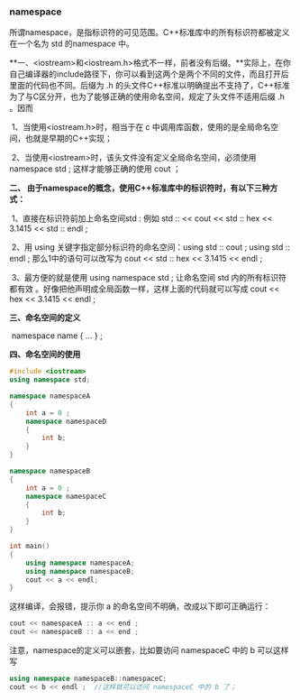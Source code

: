 ### **namespace**

​	所谓namespace，是指标识符的可见范围。C++标准库中的所有标识符都被定义在一个名为 std 的namespace 中。

**一、\<iostream>和<iostream.h>格式不一样，前者没有后缀。**实际上，在你自己编译器的include路径下，你可以看到这两个是两个不同的文件，而且打开后里面的代码也不同。后缀为 .h 的头文件C++标准以明确提出不支持了，C++标准为了与C区分开，也为了能够正确的使用命名空间，规定了头文件不适用后缀  .h 。因而

​	1、当使用\<iostream.h>时，相当于在 c 中调用库函数，使用的是全局命名空间，也就是早期的C++实现；

​	2、当使用\<iostream>时，该头文件没有定义全局命名空间，必须使用 namespace std ; 这样才能够正确的使用 cout ；

**二、 由于namespace的概念，使用C++标准库中的标识符时，有以下三种方式：**

​	1、直接在标识符前加上命名空间std  :  例如  std :: << cout << std :: hex << 3.1415 << std :: endl ;

​	2、用 using 关键字指定部分标识符的命名空间：using std :: cout ; using std :: endl ; 那么1中的语句可以改写为 cout << std :: hex << 3.1415 << endl ;

​	3、最方便的就是使用 using namespace std ; 让命名空间 std 内的所有标识符都有效 。好像把他声明成全局函数一样，这样上面的代码就可以写成 cout << hex << 3.1415 << endl ;

**三、命名空间的定义**

​	namespace name { ... } ;

**四、命名空间的使用**

```c++
#include <iostream>
using namespace std;

namespace namespaceA
{
    int a = 0 ;
    namespace namespaceD
    {
    	int b;
    }    	
}

namespace namespaceB
{
    int a = 0 ;
    namespace namespaceC
    {
    	int b;
    }
}

int main()
{
    using namespace namespaceA;
    using namespace namespaceB;
	cout << a << endl;  
}
```

这样编译，会报错，提示你 a 的命名空间不明确，改成以下即可正确运行：

```C++
cout << namespaceA :: a << end ;
cout << namespaceB :: a << end ;
```



注意，namespace的定义可以嵌套，比如要访问 namespaceC 中的 b 可以这样写

```C++
using namespace namespaceB::namespaceC;
cout << b << endl ;  //这样就可以访问 namespaceC 中的 b 了；
```

